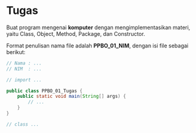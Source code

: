 # Tugas
Buat program mengenai **komputer** dengan mengimplementasikan materi, yaitu Class, Object, Method, Package, dan Constructor.

Format penulisan nama file adalah **PPBO_01_NIM**, dengan isi file sebagai berikut:
```java
// Nama : ...
// NIM  : ...

// import ...

public class PPBO_01_Tugas {
    public static void main(String[] args) {
        // ...
    }
}

// class ...